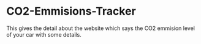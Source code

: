 # CO2-Emmisions-Tracker
This gives the detail about the website which says the CO2 emmision level of your car with some details.
